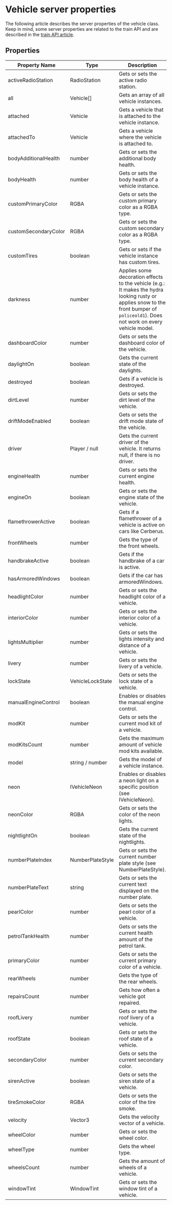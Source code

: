 # Vehicle server properties

The following article describes the server properties of the vehicle class. Keep in mind, some server properties are related to the train API and are described in the [train API article](train-api.md).

## Properties

| Property Name             | Type              | Description                                                                                                                           |
| ------------------------- | ------------------| -------------------------------------------------------------------|
| activeRadioStation        | RadioStation      | Gets or sets the active radio station.         
| all                       | Vehicle[]         | Gets an array of all vehicle instances.         
| attached                  | Vehicle           | Gets a vehicle that is attached to the vehicle instance.         
| attachedTo                | Vehicle           | Gets a vehicle where the vehicle is attached to.         
| bodyAdditionalHealth      | number            | Gets or sets the additional body health.         
| bodyHealth                | number            | Gets or sets the body health of a vehicle instance.         
| customPrimaryColor        | RGBA              | Gets or sets the custom primary color as a RGBA type.         
| customSecondaryColor      | RGBA              | Gets or sets the custom secondary color as a RGBA type.        
| customTires               | boolean           | Gets or sets if the vehicle instance has custom tires.         
| darkness                  | number            | Applies some decoration effects to the vehicle (e.g.: It makes the hydra looking rusty or applies snow to the front bumper of `policeold1`). Does not work on every vehicle model.    
| dashboardColor            | number            | Gets or sets the dashboard color of the vehicle.         
| daylightOn                | boolean           | Gets the current state of the daylights.         
| destroyed                 | boolean           | Gets if a vehicle is destroyed.         
| dirtLevel                 | number            | Gets or sets the dirt level of the vehicle.         
| driftModeEnabled          | boolean           | Gets or sets the drift mode state of the vehicle.         
| driver                    | Player / null     | Gets the current driver of the vehicle. It returns null, if there is no driver.         
| engineHealth              | number            | Gets or sets the current engine health.         
| engineOn                  | boolean           | Gets or sets the engine state of the vehicle.         
| flamethrowerActive        | boolean           | Gets if a flamethrower of a vehicle is active on cars like Cerberus.         
| frontWheels               | number            | Gets the type of the front wheels.         
| handbrakeActive           | boolean           | Gets if the handbrake of a car is active.         
| hasArmoredWindows         | boolean           | Gets if the car has armoredWindows.         
| headlightColor            | number            | Gets or sets the headlight color of a vehicle.         
| interiorColor             | number            | Gets or sets the interior color of a vehicle.         
| lightsMultiplier          | number            | Gets or sets the lights intensity and distance of a vehicle.         
| livery                    | number            | Gets or sets the livery of a vehicle.         
| lockState                 | VehicleLockState  | Gets or sets the lock state of a vehicle.         
| manualEngineControl       | boolean           | Enables or disables the manual engine control.         
| modKit                    | number            | Gets or sets the current mod kit of a vehicle.         
| modKitsCount              | number            | Gets the maximum amount of vehicle mod kits available.         
| model                     | string / number   | Gets the model of a vehicle instance.         
| neon                      | IVehicleNeon      | Enables or disables a neon light on a specific position (see IVehicleNeon).         
| neonColor                 | RGBA              | Gets or sets the color of the neon lights.         
| nightlightOn              | boolean           | Gets the current state of the nightlights.         
| numberPlateIndex          | NumberPlateStyle  | Gets or sets the current number plate style (see NumberPlateStyle).         
| numberPlateText           | string            | Gets or sets the current text displayed on the number plate.         
| pearlColor                | number            | Gets or sets the pearl color of a vehicle.         
| petrolTankHealth          | number            | Gets or sets the current health amount of the petrol tank.         
| primaryColor              | number            | Gets or sets the current primary color of a vehicle.         
| rearWheels                | number            | Gets the type of the rear wheels.         
| repairsCount              | number            | Gets how often a vehicle got repaired.         
| roofLivery                | number            | Gets or sets the roof livery of a vehicle.         
| roofState                 | boolean           | Gets or sets the roof state of a vehicle.         
| secondaryColor            | number            | Gets or sets the current secondary color.         
| sirenActive               | boolean           | Gets or sets the siren state of a vehicle.         
| tireSmokeColor            | RGBA              | Gets or sets the color of the tire smoke.         
| velocity                  | Vector3           | Gets the velocity vector of a vehicle.          
| wheelColor                | number            | Gets or sets the wheel color.         
| wheelType                 | number            | Gets the wheel type.         
| wheelsCount               | number            | Gets the amount of wheels of a vehicle.         
| windowTint                | WindowTint        | Gets or sets the window tint of a vehicle.          